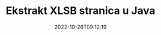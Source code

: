 ---
############################# Static ############################
layout: "auto-gen-merger"
date: 2022-10-26T09:12:19
draft: false
otherformats: odt one otp ott pdf pps ppsx ppt pptx rtf tex vdx vsdm vsdx vssm vssx

############################# Head ############################
head_title: "Ekstrakt XLSB stranica u Java"
head_description: "Brzo izdvojite stranice iz XLSB datoteke u Java. Spremite novi dokument koji sadrži odabrane stranice pomoću API-ja za spajanje dokumenata."

############################# Header ############################
title: "Ekstrakt XLSB stranica u Java"
description: "Izdvojite XLSB stranice s nekoliko redaka Java koda."
bg_image: "https://cms.admin.containerize.com/templates/aspose/App_Themes/V3/images/bg/header1.png"
bg_overlay: false
button:
    enable: true
    icon: "fas fa-arrow-down"
    label: "Preuzmite besplatnu probnu verziju"
    link: "https://downloads.groupdocs.com/merger/java"

############################# SubMenu ############################
submenu:
    enable: true

    left:
        img_alt: "GroupDocs.Merger for Java"
        image: "https://cms.admin.containerize.com/templates/groupdocs/images/product-logos/90x90-noborder/groupdocs-merger-java.png"
        product: "GroupDocs.Merger"
        platform: "Java"

    middle:
        button:

            # button loop
            - link: "https://apireference.groupdocs.com/merger/java"
              text: "API Referenca"

            # button loop
            - link: "https://github.com/groupdocs-merger"
              text: "Primjeri koda"

            # button loop
            - link: "https://products.groupdocs.app/merger/family"
              text: "Demo snimke uživo"

            # button loop
            - link: "https://purchase.groupdocs.com/pricing/merger/java"
              text: "Cijene"

    right:
        link_download: "https://downloads.groupdocs.com/merger"
        link_learn: "https://docs.groupdocs.com/merger/java"
        link_buy: "https://purchase.groupdocs.com"

############################# About ############################
about:
    enable: true
    title: "O GroupDocs.Merger for Java API-ju"
    content: |
        [GroupDocs.Merger for Java](/hr/merger/java/) nudi jednostavno rješenje za sigurno spajanje i dijeljenje između širokog raspona formata dokumenata uključujući PDF, Microsoft Office (Word, Excel, PowerPoint , OneNote), OpenDocument, HTML, slike i mnoge druge unutar Java aplikacija. Dodavanjem samo nekoliko redaka koda izvedite nekoliko operacija dokumenta kao što su premještanje, uklanjanje, rotacija, zamjena, izdvajanje ili promjena orijentacije stranica unutar dokumenata. API za spajanje dokumenata također podržava pregled stranica dokumenta kao slike za analizu strukture dokumenta, oblikovanja i sadržaja na stranici.
        
        GroupDocs.Merger API pravi je izbor za korporativna rješenja koja trebaju značajke izdvajanja stranice datoteke. Ovi API-ji dobro su podržani na svim glavnim operativnim sustavima i platformama uključujući J2SE 7.0 (1.7), J2SE 8.0 (1.8), Java 10.

############################# Steps ############################
steps:
    enable: true
    title_left: "Ekstrakt XLSB stranica datoteke u Java"
    content_left: |
        [GroupDocs.Merger for Java](/hr/merger/java/) olakšava Java programerima izdvajanje željenih stranica iz XLSB datoteke i njihovo spremanje kao novu datoteku koja sadrži odabrane stranice provedbom nekoliko jednostavnih koraka.
        
        * Inicijalizirajte **ExtractOptions** s brojevima stranica koji bi se trebali pojaviti u rezultirajućem dokumentu.
        * Stvorite novu instancu **Merger** i proslijedite putanju izvornog dokumenta kao parametar konstruktora.
        * Pozovite **extractPages** i proslijedite objekt **ExtractOptions**.
        * Pozovite **Save** i odredite put datoteke za spremanje rezultirajućeg dokumenta.

    title_right: "Zahtjevi sustava"
    content_right: |
        GroupDocs.Merger for Java API-ji podržani su na svim glavnim platformama i operativnim sustavima. Prije izvršavanja koda u nastavku, provjerite imate li sljedeće preduvjete instalirane na vašem sustavu.

        * Operativni sustavi: Microsoft Windows, Linux, MacOS
        * Razvojna okruženja: NetBeans, IntelliJ IDEA, Eclipse
        * Okviri: J2SE 7.0 (1.7), J2SE 8.0 (1.8), Java 10
        * Preuzmite najnoviju verziju GroupDocs.Merger for Java s [Maven](https://repository.groupdocs.com/webapp/#/artifacts/browse/tree/General/repo/com/groupdocs/groupdocs-merger)
         
    code: |
     {{% merger/additional-styles %}}
     {{< merger/code-merger title="Kako izdvojiti XLSB stranice datoteke koristeći Java primjer koda">}}

        ```java    
        // Ekstrahirajte XLSB stranice datoteke koristeći GroupDocs.Merger API
        // Inicijalizirajte klasu ExtractOptions odabranim brojevima stranica
        ExtractOptions extractOptions = new ExtractOptions(new int[] { 2, 5 });

        // Instancirajte spajanje s ulaznim XLSB dokumentom
        Merger merger = new Merger("input.xlsb");

        // Pozovite metodu extractPages i proslijedite joj objekt ExtractOptions
        merger.extractPages(extractOptions);
    
        // Pozovite metodu spremanja za spremanje izlaznog dokumenta s izdvojenim stranicama
        merger.save("output.xlsb");
        ```
     {{< /merger/code-merger >}}

############################# Demos ############################
demos:
    enable: true
    title: "Demonstracije uživo - izdvojite XLSB stranica na mreži"
    content: |
       Izdvojite XLSB stranice datoteke upravo sada posjetom [GroupDocs.Merger Live Demos](https://products.groupdocs.app/splitter/extract-pages/xlsb) web stranice.
       Demo uživo ima sljedeće prednosti.
        
############################# About Formats ############################
about_formats:
    enable: true

############################# More Formats ############################
more_formats:
    enable: true
    title: "Izdvojite stranice iz drugih formata dokumenata"
    content: |
        Java dokumentira API za spajanje i dijeljenje za formate datoteka i slike. Ekstrahirajte neke od popularnih formata datoteka kako je navedeno u nastavku.

############################# Back to top ###############################
back_to_top:
    enable: true
---